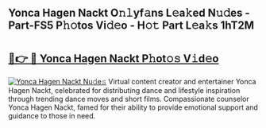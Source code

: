 ## Yonca Hagen Nackt O𝚗𝚕yf𝚊ns L𝚎a𝚔ed N𝚞𝚍es - Part-FS5 P𝚑𝚘tos Vi𝚍𝚎o - H𝚘𝚝 Part L𝚎a𝚔s 1hT2M

# <h2><a href="http://kf2vdy0.oniu.top/?m=Yonca+Hagen+Nackt">🔗👉 🔴 Yonca Hagen Nackt P𝚑ot𝚘𝚜 V𝚒d𝚎o</a></h2>

[![Yonca Hagen Nackt Nu𝚍e𝚜](https://i.imgur.com/0qMVB7G.gif)](http://kf2vdy0.oniu.top/?m=Yonca+Hagen+Nackt)
Virtual content creator and entertainer Yonca Hagen Nackt, celebrated for distributing dance and lifestyle inspiration through trending dance moves and short films. Compassionate counselor Yonca Hagen Nackt, famed for their ability to provide emotional support and guidance to those in need.  
